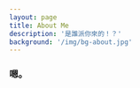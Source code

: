 ```yaml
---
layout: page
title: About Me
description: '是誰派你來的！？'
background: '/img/bg-about.jpg'
---
```


### 嗯。
